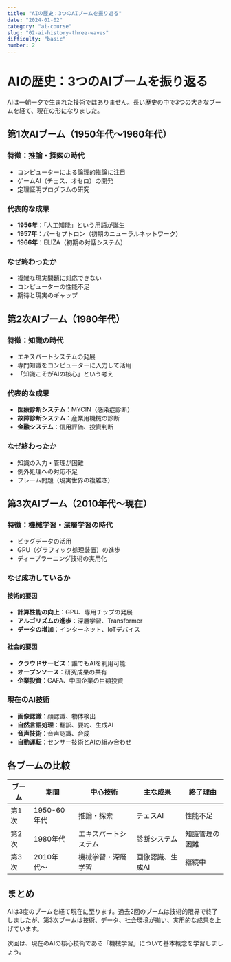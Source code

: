 ```yaml
---
title: "AIの歴史：3つのAIブームを振り返る"
date: "2024-01-02"
category: "ai-course"
slug: "02-ai-history-three-waves"
difficulty: "basic"
number: 2
---
```


# AIの歴史：3つのAIブームを振り返る

AIは一朝一夕で生まれた技術ではありません。長い歴史の中で3つの大きなブームを経て、現在の形になりました。

## 第1次AIブーム（1950年代〜1960年代）

### 特徴：推論・探索の時代
- コンピューターによる論理的推論に注目
- ゲームAI（チェス、オセロ）の開発
- 定理証明プログラムの研究

### 代表的な成果
- **1956年**：「人工知能」という用語が誕生
- **1957年**：パーセプトロン（初期のニューラルネットワーク）
- **1966年**：ELIZA（初期の対話システム）

### なぜ終わったか
- 複雑な現実問題に対応できない
- コンピューターの性能不足
- 期待と現実のギャップ

## 第2次AIブーム（1980年代）

### 特徴：知識の時代
- エキスパートシステムの発展
- 専門知識をコンピューターに入力して活用
- 「知識こそがAIの核心」という考え

### 代表的な成果
- **医療診断システム**：MYCIN（感染症診断）
- **故障診断システム**：産業用機械の診断
- **金融システム**：信用評価、投資判断

### なぜ終わったか
- 知識の入力・管理が困難
- 例外処理への対応不足
- フレーム問題（現実世界の複雑さ）

## 第3次AIブーム（2010年代〜現在）

### 特徴：機械学習・深層学習の時代
- ビッグデータの活用
- GPU（グラフィック処理装置）の進歩
- ディープラーニング技術の実用化

### なぜ成功しているか

#### 技術的要因
- **計算性能の向上**：GPU、専用チップの発展
- **アルゴリズムの進歩**：深層学習、Transformer
- **データの増加**：インターネット、IoTデバイス

#### 社会的要因
- **クラウドサービス**：誰でもAIを利用可能
- **オープンソース**：研究成果の共有
- **企業投資**：GAFA、中国企業の巨額投資

### 現在のAI技術

- **画像認識**：顔認識、物体検出
- **自然言語処理**：翻訳、要約、生成AI
- **音声技術**：音声認識、合成
- **自動運転**：センサー技術とAIの組み合わせ

## 各ブームの比較

| ブーム | 期間 | 中心技術 | 主な成果 | 終了理由 |
|--------|------|----------|----------|----------|
| 第1次 | 1950-60年代 | 推論・探索 | チェスAI | 性能不足 |
| 第2次 | 1980年代 | エキスパートシステム | 診断システム | 知識管理の困難 |
| 第3次 | 2010年代〜 | 機械学習・深層学習 | 画像認識、生成AI | 継続中 |

## まとめ

AIは3度のブームを経て現在に至ります。過去2回のブームは技術的限界で終了しましたが、第3次ブームは技術、データ、社会環境が揃い、実用的な成果を上げています。

次回は、現在のAIの核心技術である「機械学習」について基本概念を学習しましょう。